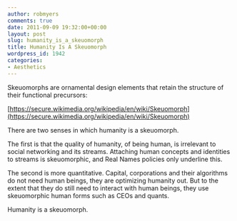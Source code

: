 ```yaml
---
author: robmyers
comments: true
date: 2011-09-09 19:32:00+00:00
layout: post
slug: humanity_is_a_skeuomorph
title: Humanity Is A Skeuomorph
wordpress_id: 1942
categories:
- Aesthetics
---
```


Skeuomorphs are ornamental design elements that retain the structure of their functional precursors:  
  
[https://secure.wikimedia.org/wikipedia/en/wiki/Skeuomorph](https://secure.wikimedia.org/wikipedia/en/wiki/Skeuomorph)  
  
There are two senses in which humanity is a skeuomorph.  
  
The first is that the quality of humanity, of being human, is irrelevant to social networking and its streams. Attaching human concepts and identities to streams is skeuomorphic, and Real Names policies only underline this.  
  
The second is more quantitative. Capital, corporations and their algorithms do not need human beings, they are optimizing humanity out. But to the extent that they do still need to interact with human beings, they use skeuomorphic human forms such as CEOs and quants.  
  
Humanity is a skeuomorph.

